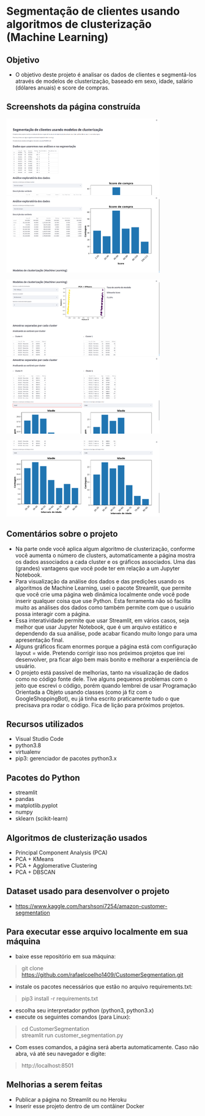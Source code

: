 # Segmentação de clientes usando algoritmos de clusterização (Machine Learning)

## Objetivo
- O objetivo deste projeto é analisar os dados de clientes e segmentá-los através de modelos de clusterização, 
baseado em sexo, idade, salário (dólares anuais) e score de compras.

## Screenshots da página construída
<p float="left">
    <img src="images/01.png" width="400" height="200"/>
    <img src="images/02.png" width="400" height="200"/>
<p float="left">
    <img src="images/03.png" width="400" height="200"/>
    <img src="images/04.png" width="400" height="200"/>
<p float="left">
    <img src="images/05.png" width="400" height="200"/>

## Comentários sobre o projeto
- Na parte onde você aplica algum algoritmo de clusterização, conforme você aumenta o número de clusters, automaticamente a página mostra os dados associados a cada cluster e os gráficos associados. Uma das (grandes) vantagens que você pode ter em relação a um Jupyter Notebook. 
- Para visualização da análise dos dados e das predições usando os algoritmos de Machine Learning, usei o pacote Streamlit, que permite que você crie uma página web dinâmica localmente onde você pode inserir qualquer coisa que use Python. Esta ferramenta não só facilita muito as análises dos dados como também permite com que o usuário possa interagir com a página. 
- Essa interatividade permite que usar Streamlit, em vários casos, seja melhor que usar Jupyter Notebook, que é um arquivo estático e dependendo da sua análise, pode acabar ficando muito longo para uma apresentação final.
- Alguns gráficos ficam enormes porque a página está com configuração layout = wide. Pretendo corrigir isso nos próximos projetos que irei desenvolver, pra ficar algo bem mais bonito e melhorar a experiência de usuário.
- O projeto está passível de melhorias, tanto na visualização de dados como no código fonte dele. Tive alguns pequenos problemas com o jeito que escrevi o código, porém quando lembrei de usar Programação Orientada a Objeto usando classes (como já fiz com o GoogleShoppingBot), eu já tinha escrito praticamente tudo o que precisava pra rodar o código. Fica de lição para próximos projetos.

## Recursos utilizados
- Visual Studio Code
- python3.8
- virtualenv
- pip3: gerenciador de pacotes python3.x

## Pacotes do Python
- streamlit
- pandas
- matplotlib.pyplot
- numpy
- sklearn (scikit-learn) 

## Algoritmos de clusterização usados
- Principal Component Analysis (PCA)
- PCA + KMeans
- PCA + Agglomerative Clustering
- PCA + DBSCAN

## Dataset usado para desenvolver o projeto
- https://www.kaggle.com/harshsoni7254/amazon-customer-segmentation

## Para executar esse arquivo localmente em sua máquina
- baixe esse repositório em sua máquina:
> git clone https://github.com/rafaelcoelho1409/CustomerSegmentation.git
- instale os pacotes necessários que estão no arquivo requirements.txt:
> pip3 install -r requirements.txt
- escolha seu interpretador python (python3, python3.x)  
- execute os seguintes comandos (para Linux):
> cd CustomerSegmentation  
> streamlit run customer_segmentation.py  
- Com esses comandos, a página será aberta automaticamente. Caso não abra, vá até seu navegador e digite:
> http://localhost:8501

## Melhorias a serem feitas
- Publicar a página no Streamlit ou no Heroku
- Inserir esse projeto dentro de um contâiner Docker